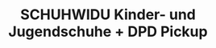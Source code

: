 ---
title: "SCHUHWIDU Kinder- und Jugendschuhe + DPD Pickup"
url: /leipzig/schuhwidu-kinder-und-jugendschuhe-dpd-pickup/
shop: Schuhe
---